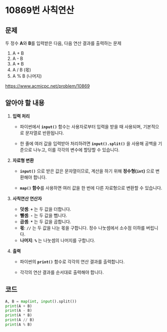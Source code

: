 # 10869번 사칙연산
## 문제
두 정수 **A**와 **B**를 입력받은 다음, 다음 연산 결과를 출력하는 문제  
1. A + B  
2. A - B  
3. A * B  
4. A / B (몫)  
5. A % B (나머지)

https://www.acmicpc.net/problem/10869

## 알아야 할 내용
1. **입력 처리**
   - 파이썬에서 **`input()`** 함수는 사용자로부터 입력을 받을 때 사용되며, 기본적으로 문자열로 반환됩니다.
   
   - 한 줄에 여러 값을 입력받아 처리하려면 **`input().split()`** 을 사용해 공백을 기준으로 나누고, 이를 각각의 변수에 할당할 수 있습니다.

2. **자료형 변환**
   - **`input()`** 으로 받은 값은 문자열이므로, 계산을 하기 위해 **정수형(`int`)** 으로 변환해야 합니다.
   
   - **`map()` 함수**를 사용하면 여러 값을 한 번에 다른 자료형으로 변환할 수 있습니다.

3. **사칙연산 연산자**
   - **덧셈**: **`+`** 는 두 값을 더합니다.
   - **뺄셈**: **`-`** 는 두 값을 뺍니다.
   - **곱셈**: **`*`** 는 두 값을 곱합니다.
   - **몫**: **`//`** 는 두 값을 나눈 몫을 구합니다. 정수 나눗셈에서 소수점 이하를 버립니다.
   - **나머지**: **`%`** 는 나눗셈의 나머지를 구합니다.

4. **출력**
   - 파이썬의 **`print()`** 함수로 각각의 연산 결과를 출력합니다.
   
   - 각각의 연산 결과를 순서대로 출력해야 합니다.

## 코드
```python
A, B = map(int, input().split())
print(A + B)
print(A - B)
print(A * B)
print(A // B)
print(A % B)
```
